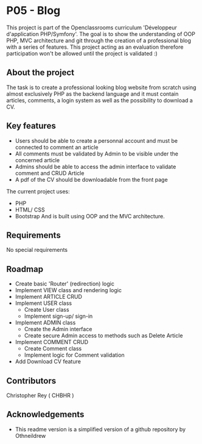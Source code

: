 # P05 - Blog
This project is part of the Openclassrooms curriculum 'Développeur d'application PHP/Symfony'. The goal is to show the understanding of OOP PHP, MVC architecture and git through the creation of a professional blog with a series of features.
This project acting as an evaluation therefore participation won't be allowed until the project is validated :)

## About the project
The task is to create a professional looking blog website from scratch using almost exclusively PHP as the backend language and it must contain articles, comments, a login system as well as the possibility to download a CV.

## Key features
* Users should be able to create a personnal account and must be connected to comment an article
* All comments must be validated by Admin to be visible under the concerned article
* Admins should be able to access the admin interface to validate comment and CRUD Article
* A pdf of the CV should be downloadable from the front page

The current project uses:
* PHP
* HTML/ CSS
* Bootstrap
And is built using OOP and the MVC architecture.

## Requirements
No special requirements

## Roadmap
* Create basic 'Router' (redirection) logic
* Implement VIEW class and rendering logic
* Implement ARTICLE CRUD
* Implement USER class
  * Create User class
  * Implement sign-up/ sign-in
* Implement ADMIN class
  * Create the Admin interface
  * Create secure Admin access to methods such as Delete Article
* Implement COMMENT CRUD
  * Create Comment class
  * Implement logic for Comment validation
* Add Download CV feature

## Contributors
Christopher Rey ( CHBHR )

## Acknowledgements
* This readme version is a simplified version of a github repository by Othneildrew
